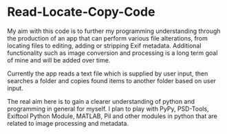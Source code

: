 # Read-Locate-Copy-Code

My aim with this code is to further my programming understanding through the production 
of an app that can perform various file alterations, from locating files to editing, adding 
or stripping Exif metadata. Additional functionality such as image conversion and processing 
is a long term goal of mine and will be added over time.

Currently the app reads a text file which is supplied by user input, 
then searches a folder and copies found items to another folder based on user 
input.

The real aim here is to gain a clearer understanding of python and programming
in general for myself. I plan to play with PyPy, PSD-Tools, Exiftool Python Module, 
MATLAB, Pil and other modules in python that are related to image processing 
and metadata.


